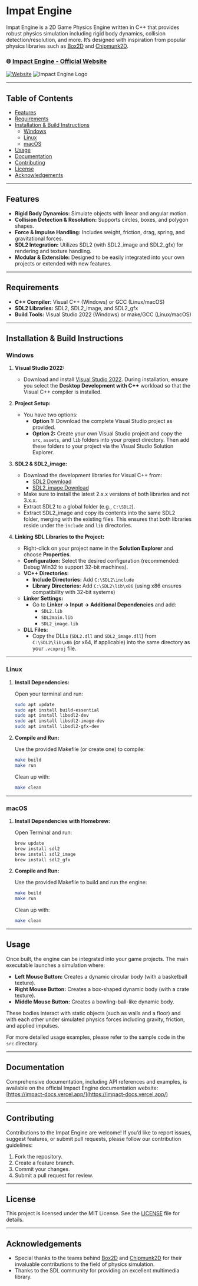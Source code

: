 ﻿# Impat Engine

Impat Engine is a 2D Game Physics Engine written in C++ that provides robust physics simulation including rigid body dynamics, collision detection/resolution, and more. It’s designed with inspiration from popular physics libraries such as [Box2D](https://box2d.org/) and [Chipmunk2D](https://chipmunk-physics.net/).

### 🌐 [Impact Engine - Official Website](https://impact.mattmaster.com)

[![Website](https://img.shields.io/badge/Visit-Website-blue?style=for-the-badge)](https://impact.mattmaster.com)
![Impact Engine Logo](2dphysics-engine/assets/logo.png)

---

## Table of Contents

- [Features](#features)
- [Requirements](#requirements)
- [Installation & Build Instructions](#installation--build-instructions)
  - [Windows](#windows)
  - [Linux](#linux)
  - [macOS](#macos)
- [Usage](#usage)
- [Documentation](#documentation)
- [Contributing](#contributing)
- [License](#license)
- [Acknowledgements](#acknowledgements)

---

## Features

- **Rigid Body Dynamics:** Simulate objects with linear and angular motion.
- **Collision Detection & Resolution:** Supports circles, boxes, and polygon shapes.
- **Force & Impulse Handling:** Includes weight, friction, drag, spring, and gravitational forces.
- **SDL2 Integration:** Utilizes SDL2 (with SDL2_image and SDL2_gfx) for rendering and texture handling.
- **Modular & Extensible:** Designed to be easily integrated into your own projects or extended with new features.

---

## Requirements

- **C++ Compiler:** Visual C++ (Windows) or GCC (Linux/macOS)
- **SDL2 Libraries:** SDL2, SDL2_image, and SDL2_gfx
- **Build Tools:** Visual Studio 2022 (Windows) or make/GCC (Linux/macOS)

---

## Installation & Build Instructions

### Windows

1. **Visual Studio 2022:**

   - Download and install [Visual Studio 2022](https://visualstudio.microsoft.com/vs/). During installation, ensure you select the **Desktop Development with C++** workload so that the Visual C++ compiler is installed.

2. **Project Setup:**

   - You have two options:
     - **Option 1:** Download the complete Visual Studio project as provided.
     - **Option 2:** Create your own Visual Studio project and copy the `src`, `assets`, and `lib` folders into your project directory. Then add these folders to your project via the Visual Studio Solution Explorer.

3. **SDL2 & SDL2_image:**

   - Download the development libraries for Visual C++ from:
     - [SDL2 Download](https://github.com/libsdl-org/SDL/releases)
     - [SDL2_image Download](https://github.com/libsdl-org/SDL_image/releases)
   - Make sure to install the latest 2.x.x versions of both libraries and not 3.x.x.
   - Extract SDL2 to a global folder (e.g., `C:\SDL2`).
   - Extract SDL2_image and copy its contents into the same SDL2 folder, merging with the existing files. This ensures that both libraries reside under the `include` and `lib` directories.

4. **Linking SDL Libraries to the Project:**
   - Right-click on your project name in the **Solution Explorer** and choose **Properties**.
   - **Configuration:** Select the desired configuration (recommended: Debug Win32 to support 32-bit machines).
   - **VC++ Directories:**
     - **Include Directories:** Add `C:\SDL2\include`
     - **Library Directories:** Add `C:\SDL2\lib\x86` (using x86 ensures compatibility with 32-bit systems)
   - **Linker Settings:**
     - Go to **Linker → Input → Additional Dependencies** and add:
       - `SDL2.lib`
       - `SDL2main.lib`
       - `SDL2_image.lib`
   - **DLL Files:**
     - Copy the DLLs (`SDL2.dll` and `SDL2_image.dll`) from `C:\SDL2\lib\x86` (or x64, if applicable) into the same directory as your `.vcxproj` file.

---

### Linux

1. **Install Dependencies:**

   Open your terminal and run:

   ```bash
   sudo apt update
   sudo apt install build-essential
   sudo apt install libsdl2-dev
   sudo apt install libsdl2-image-dev
   sudo apt install libsdl2-gfx-dev
   ```

2. **Compile and Run:**

   Use the provided Makefile (or create one) to compile:

   ```bash
   make build
   make run
   ```

   Clean up with:

   ```bash
   make clean
   ```

---

### macOS

1. **Install Dependencies with Homebrew:**

   Open Terminal and run:

   ```bash
   brew update
   brew install sdl2
   brew install sdl2_image
   brew install sdl2_gfx
   ```

2. **Compile and Run:**

   Use the provided Makefile to build and run the engine:

   ```bash
   make build
   make run
   ```

   Clean up with:

   ```bash
   make clean
   ```

---

## Usage

Once built, the engine can be integrated into your game projects. The main executable launches a simulation where:

- **Left Mouse Button:** Creates a dynamic circular body (with a basketball texture).
- **Right Mouse Button:** Creates a box-shaped dynamic body (with a crate texture).
- **Middle Mouse Button:** Creates a bowling-ball-like dynamic body.

These bodies interact with static objects (such as walls and a floor) and with each other under simulated physics forces including gravity, friction, and applied impulses.

For more detailed usage examples, please refer to the sample code in the `src` directory.

---

## Documentation

Comprehensive documentation, including API references and examples, is available on the official Impact Engine documentation website:  
[https://impact-docs.vercel.app/](https://impact-docs.vercel.app/)

---

## Contributing

Contributions to the Impat Engine are welcome! If you’d like to report issues, suggest features, or submit pull requests, please follow our contribution guidelines:

1. Fork the repository.
2. Create a feature branch.
3. Commit your changes.
4. Submit a pull request for review.

---

## License

This project is licensed under the MIT License. See the [LICENSE](LICENSE) file for details.

---

## Acknowledgements

- Special thanks to the teams behind [Box2D](https://box2d.org/) and [Chipmunk2D](https://chipmunk-physics.net/) for their invaluable contributions to the field of physics simulation.
- Thanks to the SDL community for providing an excellent multimedia library.
